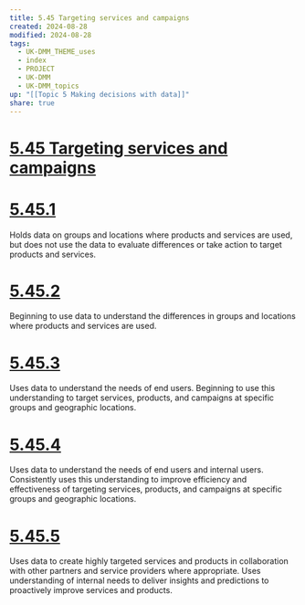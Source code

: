 ```yaml
---
title: 5.45 Targeting services and campaigns
created: 2024-08-28
modified: 2024-08-28
tags:
  - UK-DMM_THEME_uses
  - index
  - PROJECT
  - UK-DMM
  - UK-DMM_topics
up: "[[Topic 5 Making decisions with data]]"
share: true
---
```

# [5.45 Targeting services and campaigns](5.45%20Targeting%20services%20and%20campaigns.md)
# [5.45.1](5.45.1.md)

Holds data on groups and locations where products and services are used, but does not use the data to evaluate differences or take action to target products and services.

# [5.45.2](5.45.2.md)

Beginning to use data to understand the differences in groups and locations where products and services are used.

# [5.45.3](5.45.3.md)

Uses data to understand the needs of end users. Beginning to use this understanding to target services, products, and campaigns at specific groups and geographic locations.

# [5.45.4](5.45.4.md)

Uses data to understand the needs of end users and internal users. Consistently uses this understanding to improve efficiency and effectiveness of targeting services, products, and campaigns at specific groups and geographic locations.

# [5.45.5](5.45.5.md)

Uses data to create highly targeted services and products in collaboration with other partners and service providers where appropriate. Uses understanding of internal needs to deliver insights and predictions to proactively improve services and products.
